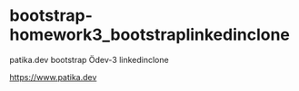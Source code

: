 # bootstrap-homework3_bootstraplinkedinclone
patika.dev bootstrap Ödev-3 linkedinclone

https://www.patika.dev
